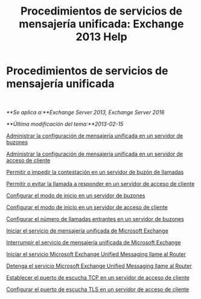 ﻿---
title: 'Procedimientos de servicios de mensajería unificada: Exchange 2013 Help'
TOCTitle: Procedimientos de servicios de mensajería unificada
ms:assetid: 3efa389a-9130-4c02-ab9e-fd4ad5933412
ms:mtpsurl: https://technet.microsoft.com/es-es/library/JJ851062(v=EXCHG.150)
ms:contentKeyID: 50556775
ms.date: 05/22/2018
mtps_version: v=EXCHG.150
ms.translationtype: MT
---

# Procedimientos de servicios de mensajería unificada

 

_**Se aplica a:**Exchange Server 2013, Exchange Server 2016_

_**Última modificación del tema:**2013-02-15_

[Administrar la configuración de mensajería unificada en un servidor de buzones](manage-um-settings-on-a-mailbox-server-exchange-2013-help.md)

[Administrar la configuración de mensajería unificada en un servidor de acceso de cliente](manage-um-settings-on-a-client-access-server-exchange-2013-help.md)

[Permitir o impedir la contestación en un servidor de buzón de llamadas](allow-or-prevent-call-answering-on-a-mailbox-server-exchange-2013-help.md)

[Permitir o evitar la llamada a responder en un servidor de acceso de cliente](allow-or-prevent-call-answering-on-a-client-access-server-exchange-2013-help.md)

[Configurar el modo de inicio en un servidor de buzones](configure-the-startup-mode-on-a-mailbox-server-exchange-2013-help.md)

[Configurar el modo de inicio en un servidor de acceso de cliente](configure-the-startup-mode-on-a-client-access-server-exchange-2013-help.md)

[Configurar el número de llamadas entrantes en un servidor de buzones](configure-the-number-of-incoming-calls-on-a-mailbox-server-exchange-2013-help.md)

[Iniciar el servicio de mensajería unificada de Microsoft Exchange](start-the-microsoft-exchange-unified-messaging-service-exchange-2013-help.md)

[Interrumpir el servicio de mensajería unificada de Microsoft Exchange](stop-the-microsoft-exchange-unified-messaging-service-exchange-2013-help.md)

[Iniciar el servicio Microsoft Exchange Unified Messaging llame al Router](start-the-microsoft-exchange-unified-messaging-call-router-service-exchange-2013-help.md)

[Detenga el servicio Microsoft Exchange Unified Messaging llame al Router](stop-the-microsoft-exchange-unified-messaging-call-router-service-exchange-2013-help.md)

[Establecer el puerto de escucha TCP en un servidor de acceso de cliente](set-the-tcp-listening-port-on-a-client-access-server-exchange-2013-help.md)

[Configurar el puerto de escucha TLS en un servidor de acceso de cliente](set-the-tls-listening-port-on-a-client-access-server-exchange-2013-help.md)


